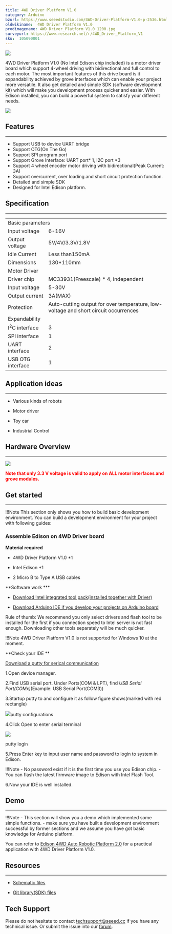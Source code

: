 ```yaml
---
title: 4WD Driver Platform V1.0
category: Arduino
bzurl: https://www.seeedstudio.com/4WD-Driver-Platform-V1.0-p-2536.html
oldwikiname:  4WD Driver Platform V1.0
prodimagename: 4WD_Driver_Platform_V1.0_1200.jpg
surveyurl: https://www.research.net/r/4WD_Driver_Platform_V1
sku:  105090001
---
```


![](https://github.com/SeeedDocument/4WD_Driver_Platform_V1.0/raw/master/img/4WD_Driver_Platform_V1.0_1200.jpg)

4WD Driver Platform V1.0 (No Intel Edison chip included) is a motor driver board which support 4-wheel driving with bidirectional and full control to each motor. The most important features of this drive board is it expandability achieved by grove interfaces which can enable your project more versatile. It also get detailed and simple SDK (software development kit) which will make you development process quicker and easier. With Edison installed, you can build a powerful system to satisfy your different needs.

[![](https://github.com/SeeedDocument/Seeed-WiKi/raw/master/docs/images/300px-Get_One_Now_Banner-ragular.png)](https://www.seeedstudio.com/4WD-Driver-Platform-V1.0-p-2536.html)

##  Features
---
*   Support USB to device UART bridge
*   Support OTG(On The Go)
*   Support SPI program port
*   Support Grove Interface: UART port* 1, I2C port *3
*   Support 4 wheel encoder motor driving with bidirectional(Peak Current: 3A)
*   Support overcurrent, over loading and short circuit protection function.
*   Detailed and simple SDK
*   Designed for Intel Edison platform.


##  Specification
---

<table>
<tr>
<td colspan="2"> Basic parameters
</td></tr>
<tr>
<td> Input voltage </td>
<td> 6-16V
</td></tr>
<tr>
<td> Output voltage </td>
<td> 5V/4V/3.3V/1.8V
</td></tr>
<tr>
<td> Idle Current </td>
<td> Less than150mA
</td></tr>
<tr>
<td> Dimensions </td>
<td> 130*110mm
</td></tr>
<tr>
<td colspan="2"> Motor Driver
</td></tr>
<tr>
<td> Driver chip </td>
<td> MC33931(Freescale) * 4, independent
</td></tr>
<tr>
<td> Input voltage </td>
<td> 5-30V
</td></tr>
<tr>
<td> Output current</td>
<td> 3A(MAX)
</td></tr>
<tr>
<td> Protection</td>
<td> Auto-cutting output for over temperature, low-voltage and short circuit occurrences
</td></tr>
<tr>
<td colspan="2"> Expandability
</td></tr>
<tr>
<td>I<sup style="font-size:0.8em">2</sup>C interface </td>
<td> 3
</td></tr>
<tr>
<td>SPI interface </td>
<td> 1
</td></tr>
<tr>
<td> UART interface </td>
<td> 2
</td></tr>
<tr>
<td> USB OTG interface </td>
<td> 1
</td></tr></table>

##  Application ideas
---

*   Various kinds of robots

*   Motor driver

*   Toy car

*   Industrial Control

##  Hardware Overview
---

![](https://github.com/SeeedDocument/4WD_Driver_Platform_V1.0/raw/master/img/4WD_Driver_Platform_V1.0_3400_Modules.jpg)

**<span style="font-size:1em; color:#FF0000;">Note that only 3.3 V voltage is valid to apply on ALL motor interfaces and grove modules.</span>**

##  Get started
---


!!!Note
    This section only shows you how to build basic development environment.
You can build a development environment for your project with following guides:

###  Assemble Edison on 4WD Driver board

**Material required**
- 4WD Driver Platform V1.0 *1

- Intel Edison *1

- 2 Micro B to Type A USB cables

**Software work ***


*   [Download Intel integrated tool pack(installed together with Driver)](http://downloadmirror.intel.com/25028/eng/iotdk_win_installer.exe)

*   [Download Arduino IDE if you develop your projects on Arduino board](http://downloads.arduino.cc/arduino-1.6.5-r5-windows.exe)

Rule of thumb: We recommend you only select drivers and flash tool to be installed for the first if you connection speed to Intel server is not fast enough. Downloading other tools separately will be much quicker.

!!!Note
    4WD Driver Platform V1.0 is not supported for Windows 10 at the moment.

**Check your IDE **

[Download a putty for serical communication](http://www.chiark.greenend.org.uk/~sgtatham/putty/download.html)


1.Open device manager.

2.Find USB serial port. Under Ports(COM &amp; LPT), find _USB Serial Port(COMx)_(Example: USB Serial Port(COM3))

3.Startup putty to and configure it as follow figure shows(marked with red rectangle)

![](https://github.com/SeeedDocument/4WD_Driver_Platform_V1.0/raw/master/img/Putty_config.jpg)putty configurations

4.Click Open to enter serial terminal

![](https://github.com/SeeedDocument/4WD_Driver_Platform_V1.0/raw/master/img/Putty_login.png)

putty login


5.Press Enter key to input user name and password to login to system in Edison.


!!!Note
    - No password exist if it is the first time you use you Edison chip.
    -  You can flash the latest firmware image to Edison with Intel Flash Tool.

6.Now your IDE is well installed.


##  Demo
---
!!!Note
    - This section will show you a demo which implemented some simple functions.
    - make sure you have built a development environment successful by former sections and we assume you have got basic knowledge for Arduino platform.

You can refer to [Edison 4WD Auto Robotic Platform 2.0](http://wiki.seeedstudio.com/wiki/Edison_4WD_Auto_Robotic_Platform_2.0) for a practical application with 4WD Driver Platform V1.0.

##  Resources
---
*   [Schematic files](https://github.com/SeeedDocument/4WD_Driver_Platform_V1.0/raw/master/res/4WD_Auto_Robotic_Platform_V1.0_SCHAndPCB.zip)

*   [Git library(SDK) files](https://github.com/Pillar1989/webrobot/blob/master/motor.py)

## Tech Support
Please do not hesitate to contact [techsupport@seeed.cc](techsupport@seeed.cc) if you have any technical issue. Or submit the issue into our [forum](http://seeedstudio.com/forum/). 